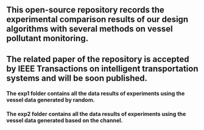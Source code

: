## This open-source repository records the experimental comparison results of our design algorithms with several methods on vessel pollutant monitoring. 
## The related paper of the repository is accepted by IEEE Transactions on intelligent transportation systems and will be soon published.

#### The exp1 folder contains all the data results of experiments using the vessel data generated by random.
#### The exp2 folder contains all the data results of experiments using the vessel data generated based on the channel.
